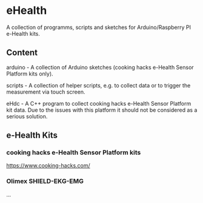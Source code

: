 # eHealth

A collection of programms, scripts and sketches for Arduino/Raspberry PI e-Health kits.

## Content

arduino - A collection of Arduino sketches (cooking hacks e-Health Sensor Platform kits only).

scripts - A collection of helper scripts, e.g. to collect data or to trigger the measurement via touch screen.

eHdc    - A C++ program to collect cooking hacks e-Health Sensor Platform kit data. Due to the issues with this platform it should not be considered as a serious solution. 

## e-Health Kits

### cooking hacks e-Health Sensor Platform kits

<https://www.cooking-hacks.com/>




### Olimex SHIELD-EKG-EMG

...
